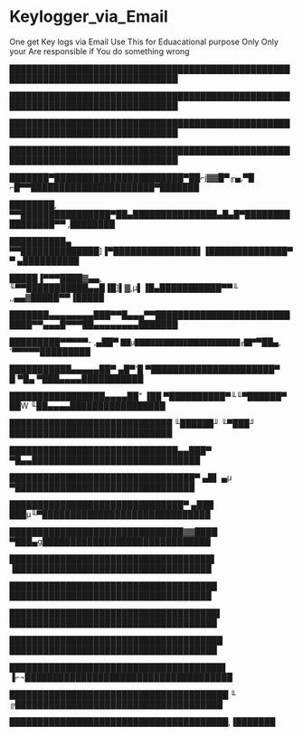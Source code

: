 # Keylogger_via_Email
One get Key logs via Email
Use This for Eduacational purpose Only
Only your Are responsible if You do something wrong


████████████████████████████████████████████████████████████████████████████████

████████████████████████████████████████████████████████████████████████████████

████████████████████████████████████████████████████████████████████████████████

████████████████████████████████████████████████████████████████████████████████

███████▀███████████████████████▀██⌐j▓▓█▀╓▄,▀█ ⌐█▀▀██████████████████████▀███████

████████, ▀▀████████████████▀██▄███████████████▄█▄█▀████████████████▀▀ ,████████

██████████▄   ▀▀██████████████]▐▀███████████████▌▐██████████████▀▀   ▄██████████

█████▐▀▀▀████▓▄▄,  ╙▀▀███████████▄▄█▐█]▌▓,µ▌▐█▄███████████▀▀╙ ,,▄▄▓█████▀▀▐█████

███████▄▄▄▄▄▄▄▄███▀▀█▄▄▄▀▀████████████████████████████▀▀▄▄▄█▀▀▀██▄▄▄▄▄▄▄▄███████

█████████▀▀▀▀▀-  ,▄██▀`▐██µ██████████████████████████╓██▀`▀██▄,  '▀▀▀▀▀█████████

███████████▄▄▄▄▄██▀   ▄█▀'█ ▀██████████████████████▀ █`▀█▄   ▀███▄▄▄▄███████████

█████████████████▄▄▄▄██" ▐██ ▀██████████▀╙╙▀██████▀ ██W ╙██▄▄▄▄█████████████████

█████████████████████████████ ╙██████╜      ╙▀███╜ █████████████████████████████

██████████████████████████████▄▄███▀          ▀█▄▄██████████████████████████████

█████████████████████████████████▀ ▄█▌      ▄µ ▀████████████████████████████████

███████████████████████████████▀ ▄███       ███µ╙▀██████████████████████████████

███████████████████████████████▓▓████       ▀███▄g██████████████████████████████

████████████████████████████████████▌       ▐███████████████████████████████████

█████████████████████████████████████       ████████████████████████████████████

█████████████████████████████████████▌     █████████████████████████████████████

██████████████████████████████████████     █████████████████████████████████████

██████████████████████████████████████▌ ▐⌐¬█████████████████████████████████████

███████████████████████████████████████ ╙ ╔█████████████████████████████████████

███████████████████████████████████████,▐███████
